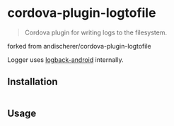# cordova-plugin-logtofile

> Cordova plugin for writing logs to the filesystem.

forked from andischerer/cordova-plugin-logtofile

Logger uses [logback-android](https://github.com/tony19/logback-android) internally.

## Installation

```bash
```

## Usage
